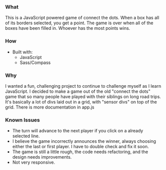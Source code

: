 ### What
This is a JavaScript powered game of connect the dots. When a box has all of its borders selected, you get a point. The game is over when all of the boxes have been filled in. Whoever has the most points wins.

### How
- Built with:
  - JavaScript
  - Sass/Compass

### Why
I wanted a fun, challenging project to continue to challenge myself as I learn JavaScript. I decided to make a game out of the old "connect the dots" game that so many people have played with their siblings on long road trips. It's basically a lot of divs laid out in a grid, with "sensor divs" on top of the grid. There is more documentation in app.js

### Known Issues
- The turn will advance to the next player if you click on a already selected line.
- I believe the game incorrectly announces the winner, always choosing either the last or first player. I have to double check and fix it soon.
- The game is still a little rough, the code needs refactoring, and the design needs improvements.
- Not very responsive.